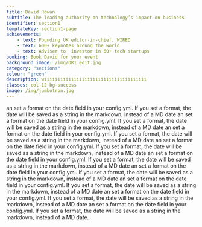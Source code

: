 ```yaml
---
title: David Rowan
subtitle: The leading authority on technology’s impact on business
identifier: section1
templateKey: section1-page
achievements:
    - text: Founding UK editor-in-chief, WIRED
    - text: 600+ keynotes around the world
    - text: Adviser to  investor in 60+ tech startups
booking: Book David for your event
background_image: /img/DR1_edit.jpg
category: "sections"
colour: "green"
description: wiiiiiiiiiiiiiiiiiiiiiiiiiiiiiiiiiiiiii
classes: col-12 bg-success
image: /img/jumbotron.jpg
---
```

an set a format on the date field in your config.yml. If you set a format, the date will be saved as a string in the markdown, instead of a MD date
an set a format on the date field in your config.yml. If you set a format, the date will be saved as a string in the markdown, instead of a MD date
an set a format on the date field in your config.yml. If you set a format, the date will be saved as a string in the markdown, instead of a MD date
an set a format on the date field in your config.yml. If you set a format, the date will be saved as a string in the markdown, instead of a MD date
an set a format on the date field in your config.yml. If you set a format, the date will be saved as a string in the markdown, instead of a MD date
an set a format on the date field in your config.yml. If you set a format, the date will be saved as a string in the markdown, instead of a MD date
an set a format on the date field in your config.yml. If you set a format, the date will be saved as a string in the markdown, instead of a MD date
an set a format on the date field in your config.yml. If you set a format, the date will be saved as a string in the markdown, instead of a MD date
an set a format on the date field in your config.yml. If you set a format, the date will be saved as a string in the markdown, instead of a MD date.
